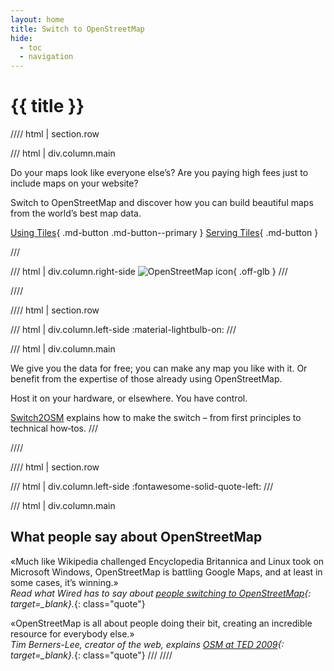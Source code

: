 ```yaml
---
layout: home
title: Switch to OpenStreetMap
hide: 
  - toc
  - navigation
---
```


# {{ title }}

//// html | section.row

/// html | div.column.main

Do your maps look like everyone else’s? Are you paying high fees just to include maps on your website?

Switch to OpenStreetMap and discover how you can build beautiful maps from the world’s best map data.

[Using Tiles](/using-tiles/index.md){ .md-button .md-button--primary } [Serving Tiles](/serving-tiles/index.md){ .md-button }

///

/// html | div.column.right-side
  ![OpenStreetMap icon](assets/img/open-street-map-medium.webp){ .off-glb }
///

////

//// html | section.row

/// html | div.column.left-side
:material-lightbulb-on:
///

/// html | div.column.main

We give you the data for free; you can make any map you like with it. Or benefit from the expertise of those already using OpenStreetMap.

Host it on your hardware, or elsewhere. You have control.

[Switch2OSM](#) explains how to make the switch – from first principles to technical how‑tos.
///

////

//// html | section.row

/// html | div.column.left-side
:fontawesome-solid-quote-left:
///

/// html | div.column.main

## What people say about OpenStreetMap

&laquo;Much like Wikipedia challenged Encyclopedia Britannica and Linux took on Microsoft Windows, OpenStreetMap is battling Google Maps, and at least in some cases, it’s winning.&raquo;<br />
*Read what Wired has to say about [people switching to OpenStreetMap](http://www.wired.com/wiredenterprise/2012/01/openstreetmap-google/){: target=_blank}.*{: class="quote"}

&laquo;OpenStreetMap is all about people doing their bit, creating an incredible resource for everybody else.&raquo;<br />
*Tim Berners-Lee, creator of the web, explains [OSM at TED 2009](https://www.ted.com/talks/tim_berners_lee_the_next_web/transcript){: target=_blank}.*{: class="quote"}
///
////
